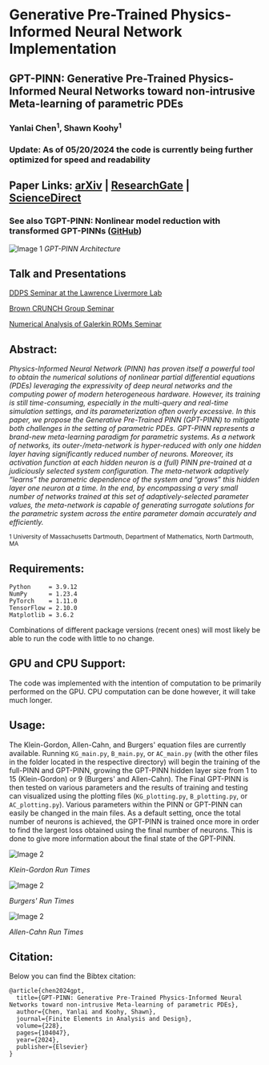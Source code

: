 # Generative Pre-Trained Physics-Informed Neural Network Implementation

## GPT-PINN: Generative Pre-Trained Physics-Informed Neural Networks toward non-intrusive Meta-learning of parametric PDEs

### Yanlai Chen<sup>1</sup>, Shawn Koohy<sup>1</sup>

### Update: As of 05/20/2024 the code is currently being further optimized for speed and readability  

## Paper Links: [arXiv](https://arxiv.org/abs/2303.14878) | [ResearchGate](https://www.researchgate.net/publication/369556903_GPT-PINN_Generative_Pre-Trained_Physics-Informed_Neural_Networks_toward_non-intrusive_Meta-learning_of_parametric_PDEs) | [ScienceDirect](https://www.sciencedirect.com/science/article/pii/S0168874X23001403)

### See also TGPT-PINN: Nonlinear model reduction with transformed GPT-PINNs ([GitHub](https://github.com/DuktigYajie/TGPT-PINN))

![Image 1](fig/GPT-PINN.png)
*GPT-PINN Architecture*

## Talk and Presentations
[DDPS Seminar at the Lawrence Livermore Lab](https://www.youtube.com/embed/ODA9Po4FVWA?si=z2p9SkprfGZy4aeZ)

[Brown CRUNCH Group Seminar](https://www.youtube.com/embed/wzHyOHV0ZeE?si=ehWaULam9PYJyFgB)

[Numerical Analysis of Galerkin ROMs Seminar](https://www.youtube.com/embed/KWaWH7xeVEg?si=OqtmATD2fmvMSRV1)

## Abstract: 
<em>Physics-Informed Neural Network (PINN) has proven itself a powerful tool to obtain the numerical solutions of nonlinear partial differential equations (PDEs) leveraging the expressivity of deep neural networks and the computing power of modern heterogeneous hardware. However, its training is still time-consuming, especially in the multi-query and real-time simulation settings, and its parameterization often overly excessive. In this paper, we propose the Generative Pre-Trained PINN (GPT-PINN) to mitigate both challenges in the setting of parametric PDEs. GPT-PINN represents a brand-new meta-learning paradigm for parametric systems. As a network of networks, its outer-/meta-network is hyper-reduced with only one hidden layer having significantly reduced number of neurons. Moreover, its activation function at each hidden neuron is a (full) PINN pre-trained at a judiciously selected system configuration. The meta-network adaptively “learns” the parametric dependence of the system and “grows” this hidden layer one neuron at a time. In the end, by encompassing a very small number of networks trained at this set of adaptively-selected parameter values, the meta-network is capable of generating surrogate solutions for the parametric system across the entire parameter domain accurately and efficiently.</em>

</sub></sub><sub>1</sup> University of Massachusetts Dartmouth, Department of Mathematics, North Dartmouth, MA</sub></sub><br>

## Requirements:
```
Python     = 3.9.12
NumPy      = 1.23.4
PyTorch    = 1.11.0
TensorFlow = 2.10.0
Matplotlib = 3.6.2
```
Combinations of different package versions (recent ones) will most likely be able to run the code with little to no change.  

## GPU and CPU Support:
The code was implemented with the intention of computation to be primarily performed on the GPU. CPU computation can be done however, it will take much longer. 

## Usage:
The Klein-Gordon, Allen-Cahn, and Burgers' equation files are currently available. Running `KG_main.py`, `B_main.py`, or `AC_main.py` (with the other files in the folder located in the respective directory) will begin the training of the full-PINN and GPT-PINN, growing the GPT-PINN hidden layer size from 1 to 15 (Klein-Gordon) or 9 (Burgers' and Allen-Cahn). The Final GPT-PINN is then tested on various parameters and the results of training and testing can visualized using the plotting files (`KG_plotting.py`, `B_plotting.py`, or `AC_plotting.py`). Various parameters within the PINN or GPT-PINN can easily be changed in the main files. As a default setting, once the total number of neurons is achieved, the GPT-PINN is trained once more in order to find the largest loss obtained using the final number of neurons. This is done to give more information  about the final state of the GPT-PINN.

![Image 2](fig/KG_t1.png)

*Klein-Gordon Run Times*

![Image 2](fig/B_t1.png)

*Burgers' Run Times*

![Image 2](fig/AC_t1.png)

*Allen-Cahn Run Times*

## Citation:
Below you can find the Bibtex citation:
```
@article{chen2024gpt,
  title={GPT-PINN: Generative Pre-Trained Physics-Informed Neural Networks toward non-intrusive Meta-learning of parametric PDEs},
  author={Chen, Yanlai and Koohy, Shawn},
  journal={Finite Elements in Analysis and Design},
  volume={228},
  pages={104047},
  year={2024},
  publisher={Elsevier}
}
```
